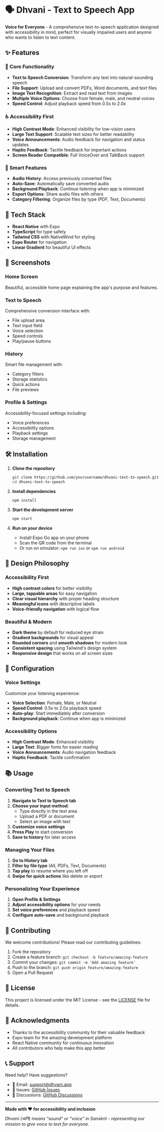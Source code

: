 # 🗣️ Dhvani - Text to Speech App

**Voice for Everyone** - A comprehensive text-to-speech application designed with accessibility in mind, perfect for visually impaired users and anyone who wants to listen to text content.

## ✨ Features

### 🎯 Core Functionality

- **Text to Speech Conversion**: Transform any text into natural-sounding speech
- **File Support**: Upload and convert PDFs, Word documents, and text files
- **Image Text Recognition**: Extract and read text from images
- **Multiple Voice Options**: Choose from female, male, and neutral voices
- **Speed Control**: Adjust playback speed from 0.5x to 2.0x

### ♿ Accessibility First

- **High Contrast Mode**: Enhanced visibility for low-vision users
- **Large Text Support**: Scalable text sizes for better readability
- **Voice Announcements**: Audio feedback for navigation and status updates
- **Haptic Feedback**: Tactile feedback for important actions
- **Screen Reader Compatible**: Full VoiceOver and TalkBack support

### 💾 Smart Features

- **Audio History**: Access previously converted files
- **Auto-Save**: Automatically save converted audio
- **Background Playback**: Continue listening when app is minimized
- **Export Options**: Share audio files with others
- **Category Filtering**: Organize files by type (PDF, Text, Documents)

## 🚀 Tech Stack

- **React Native** with Expo
- **TypeScript** for type safety
- **Tailwind CSS** with NativeWind for styling
- **Expo Router** for navigation
- **Linear Gradient** for beautiful UI effects

## 📱 Screenshots

### Home Screen

Beautiful, accessible home page explaining the app's purpose and features.

### Text to Speech

Comprehensive conversion interface with:

- File upload area
- Text input field
- Voice selection
- Speed controls
- Play/pause buttons

### History

Smart file management with:

- Category filters
- Storage statistics
- Quick actions
- File previews

### Profile & Settings

Accessibility-focused settings including:

- Voice preferences
- Accessibility options
- Playback settings
- Storage management

## 🛠️ Installation

1. **Clone the repository**

   ```bash
   git clone https://github.com/yourusername/dhvani-text-to-speech.git
   cd dhvani-text-to-speech
   ```

2. **Install dependencies**

   ```bash
   npm install
   ```

3. **Start the development server**

   ```bash
   npm start
   ```

4. **Run on your device**
   - Install Expo Go app on your phone
   - Scan the QR code from the terminal
   - Or run on simulator: `npm run ios` or `npm run android`

## 🎨 Design Philosophy

### Accessibility First

- **High contrast colors** for better visibility
- **Large, tappable areas** for easy navigation
- **Clear visual hierarchy** with proper heading structure
- **Meaningful icons** with descriptive labels
- **Voice-friendly navigation** with logical flow

### Beautiful & Modern

- **Dark theme** by default for reduced eye strain
- **Gradient backgrounds** for visual appeal
- **Rounded corners** and **smooth shadows** for modern look
- **Consistent spacing** using Tailwind's design system
- **Responsive design** that works on all screen sizes

## 🔧 Configuration

### Voice Settings

Customize your listening experience:

- **Voice Selection**: Female, Male, or Neutral
- **Speed Control**: 0.5x to 2.0x playback speed
- **Auto-play**: Start immediately after conversion
- **Background playback**: Continue when app is minimized

### Accessibility Options

- **High Contrast Mode**: Enhanced visibility
- **Large Text**: Bigger fonts for easier reading
- **Voice Announcements**: Audio navigation feedback
- **Haptic Feedback**: Tactile confirmation

## 📚 Usage

### Converting Text to Speech

1. **Navigate to Text to Speech tab**
2. **Choose your input method**:
   - Type directly in the text area
   - Upload a PDF or document
   - Select an image with text
3. **Customize voice settings**
4. **Press Play** to start conversion
5. **Save to history** for later access

### Managing Your Files

1. **Go to History tab**
2. **Filter by file type** (All, PDFs, Text, Documents)
3. **Tap play** to resume where you left off
4. **Swipe for quick actions** like delete or export

### Personalizing Your Experience

1. **Open Profile & Settings**
2. **Adjust accessibility options** for your needs
3. **Set voice preferences** and playback speed
4. **Configure auto-save** and background playback

## 🤝 Contributing

We welcome contributions! Please read our contributing guidelines:

1. Fork the repository
2. Create a feature branch: `git checkout -b feature/amazing-feature`
3. Commit your changes: `git commit -m 'Add amazing feature'`
4. Push to the branch: `git push origin feature/amazing-feature`
5. Open a Pull Request

## 📝 License

This project is licensed under the MIT License - see the [LICENSE](LICENSE) file for details.

## 🙏 Acknowledgments

- Thanks to the accessibility community for their valuable feedback
- Expo team for the amazing development platform
- React Native community for continuous innovation
- All contributors who help make this app better

## 📞 Support

Need help? Have suggestions?

- 📧 Email: support@dhvani.app
- 🐛 Issues: [GitHub Issues](https://github.com/yourusername/dhvani-text-to-speech/issues)
- 💬 Discussions: [GitHub Discussions](https://github.com/yourusername/dhvani-text-to-speech/discussions)

---

**Made with ❤️ for accessibility and inclusion**

_Dhvani (ध्वनि) means "sound" or "voice" in Sanskrit - representing our mission to give voice to text for everyone._
